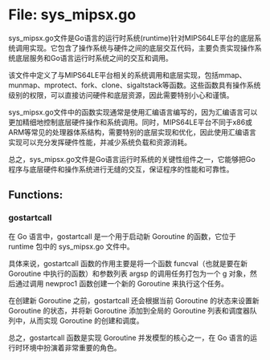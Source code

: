 # File: sys_mipsx.go

sys_mipsx.go文件是Go语言的运行时系统(runtime)针对MIPS64LE平台的底层系统调用实现。它包含了操作系统与硬件之间的底层交互代码，主要负责实现操作系统底层服务和Go语言运行时系统之间的交互和调用。

该文件中定义了与MIPS64LE平台相关的系统调用和底层实现，包括mmap、munmap、mprotect、fork、clone、sigaltstack等函数。这些函数具有操作系统级别的权限，可以直接访问硬件和底层资源，因此需要特别小心和谨慎。

sys_mipsx.go文件中的函数实现通常是使用汇编语言编写的，因为汇编语言可以更加精细地控制底层硬件操作和系统调用。同时，MIPS64LE平台不同于x86或ARM等常见的处理器体系结构，需要特别的底层实现和优化，因此使用汇编语言实现可以充分发挥硬件性能，并减少系统负载和资源消耗。

总之，sys_mipsx.go文件是Go语言运行时系统的关键性组件之一，它能够把Go程序与底层硬件和操作系统进行无缝的交互，保证程序的性能和可靠性。

## Functions:

### gostartcall

在 Go 语言中，gostartcall 是一个用于启动新 Goroutine 的函数，它位于 runtime 包中的 sys_mipsx.go 文件中。

具体来说，gostartcall 函数的作用主要是将一个函数 funcval（也就是要在新 Goroutine 中执行的函数）和参数列表 argsp 的调用任务打包为一个 g 对象，然后通过调用 newproc1 函数创建一个新的 Goroutine 来执行这个任务。

在创建新 Goroutine 之前，gostartcall 还会根据当前 Goroutine 的状态来设置新 Goroutine 的状态，并将新 Goroutine 添加到全局的 Goroutine 列表和调度器队列中，从而实现 Goroutine 的创建和调度。

总之，gostartcall 函数是实现 Goroutine 并发模型的核心之一，在 Go 语言的运行时环境中扮演着非常重要的角色。



